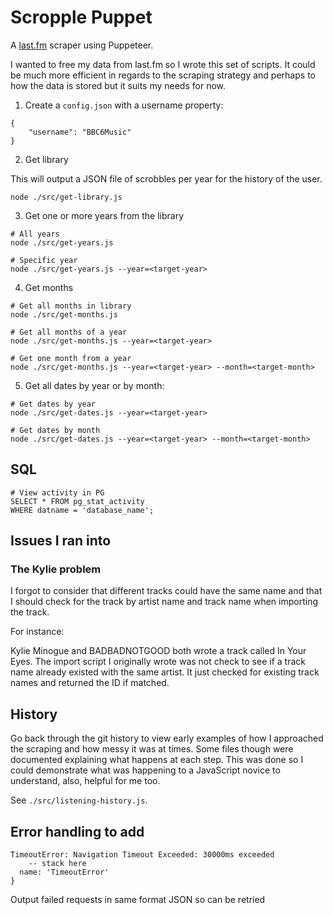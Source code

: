 # Scropple Puppet

A [last.fm](https://last.fm) scraper using Puppeteer.

I wanted to free my data from last.fm so I wrote this set of scripts. It could be much more efficient in regards to the scraping strategy and perhaps to how the data is stored but it suits my needs for now.

1. Create a `config.json` with a username property:

```
{
    "username": "BBC6Music"
}
```

2. Get library

This will output a JSON file of scrobbles per year for the history of the user.

```
node ./src/get-library.js
```

3. Get one or more years from the library

```
# All years
node ./src/get-years.js

# Specific year
node ./src/get-years.js --year=<target-year>
```

4. Get months

```
# Get all months in library
node ./src/get-months.js

# Get all months of a year
node ./src/get-months.js --year=<target-year>

# Get one month from a year
node ./src/get-months.js --year=<target-year> --month=<target-month>
```

5. Get all dates by year or by month:

```
# Get dates by year
node ./src/get-dates.js --year=<target-year>

# Get dates by month
node ./src/get-dates.js --year=<target-year> --month=<target-month>
```

## SQL

```
# View activity in PG
SELECT * FROM pg_stat_activity
WHERE datname = 'database_name';
```

## Issues I ran into

### The Kylie problem

I forgot to consider that different tracks could have the same name and that I should check for the track by artist name and track name when importing the track.

For instance:

Kylie Minogue and BADBADNOTGOOD both wrote a track called In Your Eyes. The import script I originally wrote was not check to see if a track name already existed with the same artist. It just checked for existing track names and returned the ID if matched.

## History
Go back through the git history to view early examples of how I approached the scraping and how messy it was at times. Some files though were documented explaining what happens at each step. This was done so I could demonstrate what was happening to a JavaScript novice to understand, also, helpful for me too.

See `./src/listening-history.js`.

## Error handling to add

```
TimeoutError: Navigation Timeout Exceeded: 30000ms exceeded
    -- stack here
  name: 'TimeoutError'
}
```

Output failed requests in same format JSON so can be retried
